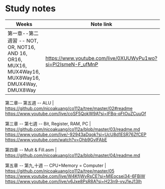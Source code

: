 # Study notes
Weeks | Note link
--------|------
第一章--第二週習 -- NOT, OR, NOT16, AND 16, OR16, MUX16, MUX4Way16, MUX8Way16, DMUX4Way, DMUX8Way | https://www.youtube.com/live/0XUUWyPu1wo?si=Pl2IsmeN-F_ufMnP

第二章-- 第五週 -- ALU | https://github.com/nicoakuang/co112a/tree/master/02#readme
https://www.youtube.com/live/coSF5QokW9A?si=IFBq-qFtOuZCuuOf

第三章 -- 第七週 -- Bit, Register, RAM, PC | https://github.com/nicoakuang/co112a/blob/master/03/readme.md
https://www.youtube.com/live/-92943aDqok?si=UcU8d1ESR76ZfCEP
https://www.youtube.com/watch?v=Ohb9GvlFAbE

第四章 -- Mult & Fill.asm | https://github.com/nicoakuang/co112a/blob/master/04/readme.md

第五章 -- 第九,十週 -- CPU+Memory = Computer | https://github.com/nicoakuang/co112a/tree/master/05
https://www.youtube.com/live/W4KfjWvRsCE?si=MIEocsei34-6FBiW
https://www.youtube.com/live/v6Jxe8PsR8A?si=H23n9-vvJ1eJ13Ih
